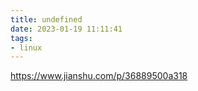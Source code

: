 ```yaml
---
title: undefined
date: 2023-01-19 11:11:41
tags:
- linux
---
```


https://www.jianshu.com/p/36889500a318
